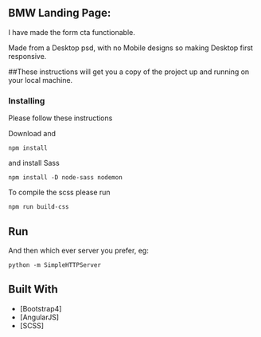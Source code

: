 ## BMW Landing Page:

I have made the form cta functionable.

Made from a Desktop psd, with no Mobile designs so making Desktop first responsive.


##These instructions will get you a copy of the project up and running on your local machine.


### Installing

Please follow these instructions

Download and

```
npm install
```

and install Sass

```
npm install -D node-sass nodemon
```

To compile the scss please run

```
npm run build-css
```

## Run


And then which ever server you prefer, eg:

```
python -m SimpleHTTPServer
```



## Built With

* [Bootstrap4]
* [AngularJS]
* [SCSS]
